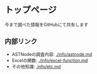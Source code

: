 # トップページ
今まで調べた情報をGitHubにて共有します

## 内部リンク
- ASTNodeの調査内容: [./info/astnode.md](./info/astnode.md)
- Excelの関数: [./info/excel-function.md](./info/excel-function.md)
- その他知識: [.info/etc.md](./info/etc.md)
